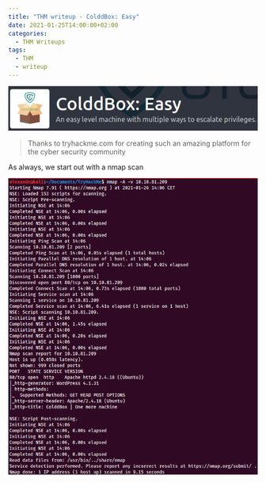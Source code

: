 ```yaml
---
title: "THM writeup - ColddBox: Easy"
date: 2021-01-25T14:00:00+02:00
categories:
  - THM Writeups
tags:
  - THM
  - writeup
---
```


![](/assets/images/2021-01-26-14-04-46.png)

>Thanks to tryhackme.com for creating such an amazing platform for the cyber security community

As always, we start out with a nmap scan

![](/assets/images/2021-01-26-14-07-42.png)


